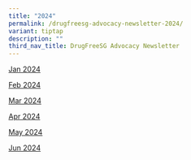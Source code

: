 ```yaml
---
title: "2024"
permalink: /drugfreesg-advocacy-newsletter-2024/
variant: tiptap
description: ""
third_nav_title: DrugFreeSG Advocacy Newsletter
---
```

<p><a href="/files/Jan_2024__Final_.pdf" rel="noopener noreferrer nofollow" target="_blank">Jan 2024</a>
</p>
<p><a href="/files/Feb_2024_Finalv3.pdf" rel="noopener noreferrer nofollow" target="_blank">Feb 2024</a>
</p>
<p><a href="/files/Mar_2024_Final.pdf" rel="noopener noreferrer nofollow" target="_blank">Mar 2024</a>
</p>
<p><a href="/files/Apr_2024_Final_compressed.pdf" rel="noopener noreferrer nofollow" target="_blank">Apr 2024</a>
</p>
<p><a href="/files/May_2024_Final_compressed.pdf" rel="noopener noreferrer nofollow" target="_blank">May 2024</a>
</p>
<p><a href="/files/Jun_2024_final.pdf" rel="noopener noreferrer nofollow" target="_blank">Jun 2024</a>
</p>